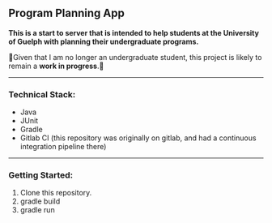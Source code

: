 ## Program Planning App

**This is a start to server that is intended to help students at the University of Guelph with planning their undergraduate programs.**

🚧Given that I am no longer an undergraduate student, this project is likely to remain a **work in progress**.🚧

<hr>

### Technical Stack:

- Java
- JUnit
- Gradle
- Gitlab CI (this repository was originally on gitlab, and had a continuous integration pipeline there)

<hr>


### Getting Started:

1. Clone this repository.
2. gradle build
3. gradle run
